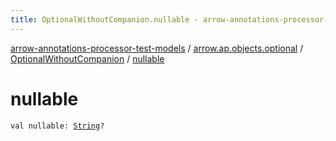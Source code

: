 ```yaml
---
title: OptionalWithoutCompanion.nullable - arrow-annotations-processor-test-models
---
```


[arrow-annotations-processor-test-models](../../index.html) / [arrow.ap.objects.optional](../index.html) / [OptionalWithoutCompanion](index.html) / [nullable](./nullable.html)

# nullable

`val nullable: `[`String`](https://kotlinlang.org/api/latest/jvm/stdlib/kotlin/-string/index.html)`?`
